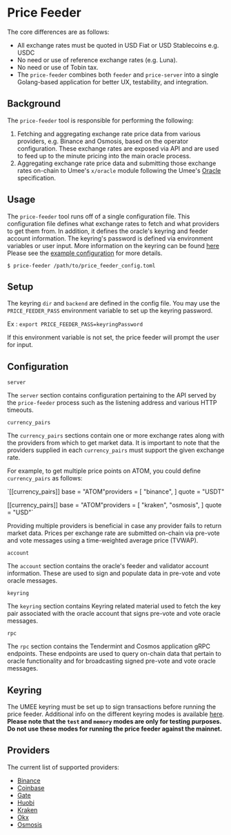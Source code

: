 # Price Feeder

The core differences are as follows:

* All exchange rates must be quoted in USD Fiat or USD Stablecoins e.g. USDC
* No need or use of reference exchange rates (e.g. Luna).
* No need or use of Tobin tax.
* The `price-feeder` combines both `feeder` and `price-server` into a single Golang-based application for better UX, testability, and integration.

## Background

The `price-feeder` tool is responsible for performing the following:

1. Fetching and aggregating exchange rate price data from various providers, e.g. Binance and Osmosis, based on the operator configuration. These exchange rates are exposed via API and are used to feed up to the minute pricing into the main oracle process.
2. Aggregating exchange rate price data and submitting those exchange rates on-chain to Umee's `x/oracle` module following the Umee's [Oracle](https://github.com/umee-network/umee/tree/main/x/oracle/spec) specification.

## Usage

The `price-feeder` tool runs off of a single configuration file. This configuration file defines what exchange rates to fetch and what providers to get them from. In addition, it defines the oracle's keyring and feeder account information. The keyring's password is defined via environment variables or user input. More information on the keyring can be found [here](https://github.com/umee-network/umee/tree/main/price-feeder#keyring) Please see the [example configuration](https://github.com/umee-network/umee/blob/main/price-feeder/price-feeder.example.toml) for more details.

`$ price-feeder /path/to/price_feeder_config.toml`

## Setup

The keyring `dir` and `backend` are defined in the config file. You may use the `PRICE_FEEDER_PASS` environment variable to set up the keyring password.

Ex : `export PRICE_FEEDER_PASS=keyringPassword`

If this environment variable is not set, the price feeder will prompt the user for input.

## Configuration

`server`

The `server` section contains configuration pertaining to the API served by the `price-feeder` process such as the listening address and various HTTP timeouts.

`currency_pairs`

The `currency_pairs` sections contain one or more exchange rates along with the providers from which to get market data. It is important to note that the providers supplied in each `currency_pairs` must support the given exchange rate.

For example, to get multiple price points on ATOM, you could define `currency_pairs` as follows:

\`\[\[currency\_pairs]] base = "ATOM"providers = \[ "binance", ] quote = "USDT"

\[\[currency\_pairs]] base = "ATOM"providers = \[ "kraken", "osmosis", ] quote = "USD"\`

Providing multiple providers is beneficial in case any provider fails to return market data. Prices per exchange rate are submitted on-chain via pre-vote and vote messages using a time-weighted average price (TVWAP).

`account`

The `account` section contains the oracle's feeder and validator account information. These are used to sign and populate data in pre-vote and vote oracle messages.

`keyring`

The `keyring` section contains Keyring related material used to fetch the key pair associated with the oracle account that signs pre-vote and vote oracle messages.

`rpc`

The `rpc` section contains the Tendermint and Cosmos application gRPC endpoints. These endpoints are used to query on-chain data that pertain to oracle functionality and for broadcasting signed pre-vote and vote oracle messages.

## Keyring

The UMEE keyring must be set up to sign transactions before running the price feeder. Additional info on the different keyring modes is available [here](https://docs.cosmos.network/master/run-node/keyring.html). **Please note that the `test` and `memory` modes are only for testing purposes.** **Do not use these modes for running the price feeder against the mainnet.**

## Providers

The current list of supported providers:

* [Binance](https://www.binance.com/en)
* [Coinbase](https://www.coinbase.com/)
* [Gate](https://www.gate.io/)
* [Huobi](https://www.huobi.com/en-us/)
* [Kraken](https://www.kraken.com/en-us/)
* [Okx](https://www.okx.com/)
* [Osmosis](https://app.osmosis.zone/)